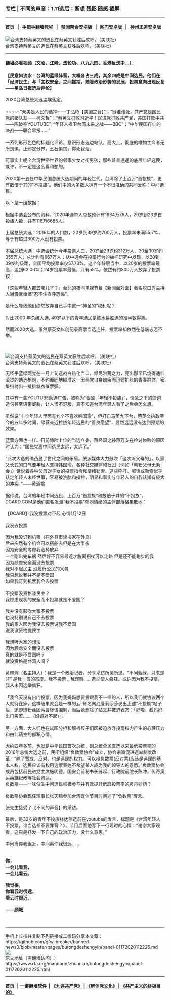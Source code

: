 ### 专栏 | 不同的声音：1.11选后：断想 残影 随感 截屏
------------------------

#### [首页](https://github.com/gfw-breaker/banned-news3/blob/master/README.md) &nbsp;&nbsp;|&nbsp;&nbsp; [手把手翻墙教程](https://github.com/gfw-breaker/guides/wiki) &nbsp;&nbsp;|&nbsp;&nbsp; [禁闻聚合安卓版](https://github.com/gfw-breaker/bn-android) &nbsp;&nbsp;|&nbsp;&nbsp; [网门安卓版](https://github.com/oGate2/oGate) &nbsp;&nbsp;|&nbsp;&nbsp; [神州正道安卓版](https://github.com/SzzdOgate/update) 



<div id="headerimg">
 <img alt="台湾支持蔡英文的选民在蔡英文获胜后欢呼。（美联社）" src="https://www.rfa.org/mandarin/zhuanlan/butongdeshengyin/panel-01172020112225.html/AP_20011547429437.jpg/@@images/495da6c5-2ea9-483e-8d58-9c67ff11550d.jpeg" title="台湾支持蔡英文的选民在蔡英文获胜后欢呼。（美联社）"/>
 <div id="headerimgcontents">
  <div id="headerimgcaption">
   <span>
    台湾支持蔡英文的选民在蔡英文获胜后欢呼。（美联社）
   </span>
   <!-- zoomattribute -->
  </div>
  <!-- headerimgcaption -->
 </div>
 <!-- headerimagecontents -->
</div>

<hr/>


#### [翻墙必看视频（文昭、江峰、法轮功、八九六四、香港反送中...）](http://167.172.214.107/home.html)

<div id="storytext">
 <div>
  <div class="slot_header">
  </div>
 </div>
 <p>
  <b>
   【民意如流水！台湾的蓝绿阵营，大概各占三成，其余四成是中间选民，他们在「经济民生」与「主权安全」之间摇摆，随着政治形势的发展，投票意向出现反复——星岛日报选后评论】
  </b>
  <br/>
  <br/>
  2020台湾总统大选尘埃落定。
  <br/>
  <br/>
  ¬¬¬¬¬“亲美是人民的选择——丁弘彬【美国之音】”；“挺谁谁死，共产党是国民党的猪队友——柯文哲”；“蔡英文打败习近平！民进党打败共产党，美国打败中共——陈破空YOUTUBE”; “年轻人捍卫台湾未来之战——BBC”；“中华民国存亡的决战——联合早报……”
  <br/>
  <br/>
  一系列形形色色的标题化评论，意识形态选边站队，高大上，彻底的唯物主义者无所畏惧，正邪定分界，玉石俱焚，你死我活。
  <br/>
  <br/>
  可事实上呢？台湾世俗世界的邻家少女对街男孩，那些普普通通的底层年轻选民，或许，不一定是这么看和想的。
  <br/>
  <br/>
  2020第十五任中华民国总统大选期间的年轻世代，台湾除了上百万“首投族”，更有数倍于其的“不投族”。他们中的大多数人拥有一个不很准确的共同爱称：中间选民。
  <br/>
  <br/>
  以下是一组数据：
  <br/>
  <br/>
  根据中选会公布的资料，2020年选举人总数预计有1934万76人，20岁到23岁首投族人数，共有118万6685人。
  <br/>
  <br/>
  上届总统大选：2016年的人口数，20岁到39岁约700万人，投票率未满55.7%，等于有超过300万人没有投票。
  <br/>
  <br/>
  本届总统大选：中选会统计今年投票人口，20岁至29岁约312万人、30至39岁约355万人，总计约有667万人；从中选会在投票行为的抽样研究中发现，以20到39岁的级距，全国平均投票率仅57.73%。这个年龄层当中，以20岁的投票率最高，达到62.06%；24岁投票率最低，只有55%。依然有约300万人放弃了投票权！
  <br/>
  <br/>
  「这些年轻人都去哪儿了？」台北的夜间电视节目【新闻面对面】著名脱口秀主持人谢震武律师“忍不住直呼恐怖”。
  <br/>
  <br/>
  是什么导致他们绝然放弃自己手中这一“神圣的”权利呢？
  <br/>
  <br/>
  对比2000 年总统大选, 40岁以下的青年选民是陈水扁胜选的准半数得票。
  <br/>
  <br/>
  然而2020大选，虽然蔡英文以创纪录高票当选连任，投票率却依然在低端忐忑不举。
 </p>
 <p>
  <br/>
  <div class="image-inline captioned" style="width:1680px;">
   <div style="width:1680px;">
    <img alt="台湾支持蔡英文的选民在蔡英文获胜后欢呼。（美联社）" src="https://www.rfa.org/mandarin/zhuanlan/butongdeshengyin/panel-01172020112225.html/AP_20011543373702.jpg" title="台湾支持蔡英文的选民在蔡英文获胜后欢呼。（美联社）"/>
   </div>
   <div class="image-caption">
    <span style="width:1680px;">
     台湾支持蔡英文的选民在蔡英文获胜后欢呼。（美联社）
    </span>
    <span class="copyright">
    </span>
   </div>
  </div>
 </p>
 <p>
  无怪乎蓝绿两党在一月上旬选战白热化当口，倾尽洪荒之力，亮出那早已烧得通红滚烫的助选枪炮，不约而同地瞄准这一因两党自身痼疾而迅猛扩张的青春群体，密集扫射出一排排糖衣催票弹。
  <br/>
  <br/>
  其中有一些YOUTUBE助选广告，被称为“狠酸「年轻不投族」”，情急之下的遣词造句甚至语带威胁，让人很不舒服，真不知道台湾年轻人看了之后会怎么想。
  <br/>
  <br/>
  虽然说“十个年轻人里面有九个不喜欢韩国瑜”，但打自马英九下台，蔡英文执政至今的五年多时间，绿营亲近拉拢年轻选民的“善良愿望”，显然远远没有达到预期的效果。
  <br/>
  <br/>
  蓝营方面也一样。日前惊险上位的当选立委，蒋经国之孙蒋万安在检讨惨败的原因时认为：“国民党离中间选民太远，太远了。”
  <br/>
  <br/>
  “此次大选的确凸显了世代之间的矛盾。统派媒体大力鼓吹「这次听父母的」，以家父长式的口气要年轻人支持韩国瑜，各种社交媒体和社团（例如「韩粉父母无助会」）诉说着各种父母对子女的投票指令和情绪勒索。这些呼吁、喊话或勒索似乎认定年轻人未经世事，容易被洗脑和操控，明显和事实与年轻人的自我认知有极大的冲突。”——黄涵榆
  <br/>
  <br/>
  据传说，台湾的年轻中间选民，上百万“首投族”和数倍于其的“不投族”，DCARD.COM是他们匿名发泄“我不投票”郁闷情绪的主体部落格集散地：
  <br/>
  <br/>
  【DCARD】我没投票对不起 心情1月12日
  <br/>
  <br/>
  我没去投票
  <br/>
  <br/>
  因为我没订到机票（在外县市读书家在外岛）
  <br/>
  后来突然有个机会可以搭船去但是在大半夜
  <br/>
  因为安全的考虑我选择放弃
  <br/>
  一个刚出完车祸 然后好不容易最近才脱离拐杖可以走路 但是还不能跑步的我
  <br/>
  因为顾虑安全而没去投票
  <br/>
  我对不起民主 没履行公民的义务
  <br/>
  我只想说我并不是不爱国
  <br/>
  如果我订到机票我会去投票
  <br/>
  <br/>
  不投票没资格谈民主？
  <br/>
  我顾虑现状的安全而不投票就是不爱国？
  <br/>
  <br/>
  我并没有鼓吹大家不投票
  <br/>
  也没特别说自己不去投票
  <br/>
  我的家人因为我没去投票说我不爱国
  <br/>
  说我没资格提民主
  <br/>
  <br/>
  我想听大家的想法
  <br/>
  因为顾虑安全而没去投票
  <br/>
  真的就是不爱国吗？
  <br/>
  就没资格是台湾人吗？
  <br/>
  <br/>
  黄暐瀚（名主持人）：我是一个政治记者，分享采访所见所思。“不问蓝绿，只求是非” 是我一贯的态度。我不投票，我观察......选举使人疯狂。或许因为我不投票，我从未因选举疯狂。
  <br/>
  <br/>
  「我今天没有出门投票，因为我妈妈想要投跟我不一样的人，所以我们就协议两个人就待在家，这样结果就会是一样的」。知名网红爱莉莎莎发出上述“不投族”帖子后，迅即遭粉丝团污言秽语围剿，而后她删除了贴文并被迫表态：「好啦，趁妈妈出门买菜……（妈妈对不起）」。
  <br/>
  <br/>
  另一方面，大人们也在试图分担和解析孩子们因被迫放弃投票权力产生的心理压力和由此萌生的郁积心情。
  <br/>
  <br/>
  大约四年多前，也就是中华民国首次总统、副总统全民直选以来最低投票率的2016年总统大选之前，民间组织“负数票协会”成立，协会宗旨促进选举制度改革：“除了赞成，反对，也是选民的权力。可以投负数票(反对票)应该是选民的基本人权，选民应该有权用选票表达不希望某人成为我的领导人的意愿。”负数票协会成员包括前民进党主席施明德，国安会前秘书长苏起、行政院前院长陈冲，传奇奥运英雄纪政等社会贤达。
  <br/>
  负数票——一味催生中间选民积极参与并有效提升低靡投票率的灵丹妙药？
  <br/>
  <br/>
  负数票协会现任理事长张天鷞参加台湾媒体节目时阐述了“负数票”理念。
  <br/>
  <br/>
  张先生接受了【不同的声音】的采访。
  <br/>
  <br/>
  最后，是32岁的青年不投族林达伟选前在youtube的发言，标题是《台湾年轻人不投票，谁当选都不要靠背？》，节目后面他写下一行现时的心情：“谢谢大家观看，这只是抒发一下自己的政治压力，没什么意思。”
  <br/>
  <br/>
  中间离你我很近，中间离你我很远……
  <br/>
  <br/>
  <br/>
  <b>
   你，
   <br/>
   一会儿看我，
   <br/>
   一会儿看云。
   <br/>
   <br/>
   我觉得，
   <br/>
   你看我时很远，
   <br/>
   看云时很近。
   <br/>
   <br/>
   ——顾城
   <br/>
  </b>
  <br/>
  <br/>
 </p>
</div>

<hr/>
手机上长按并复制下列链接或二维码分享本文章：<br/>
https://github.com/gfw-breaker/banned-news3/blob/master/pages/butongdeshengyin/panel-01172020112225.md <br/>
<a href='https://github.com/gfw-breaker/banned-news3/blob/master/pages/butongdeshengyin/panel-01172020112225.md'><img src='https://github.com/gfw-breaker/banned-news3/blob/master/pages/butongdeshengyin/panel-01172020112225.md.png'/></a> <br/>
原文地址（需翻墙访问）：https://www.rfa.org/mandarin/zhuanlan/butongdeshengyin/panel-01172020112225.html


------------------------
#### [首页](https://github.com/gfw-breaker/banned-news3/blob/master/README.md) &nbsp;|&nbsp; [一键翻墙软件](https://github.com/gfw-breaker/nogfw/blob/master/README.md) &nbsp;| [《九评共产党》](https://github.com/gfw-breaker/9ping.md/blob/master/README.md#九评之一评共产党是什么) | [《解体党文化》](https://github.com/gfw-breaker/jtdwh.md/blob/master/README.md) | [《共产主义的终极目的》](https://github.com/gfw-breaker/gczydzjmd.md/blob/master/README.md)


<img src='http://gfw-breaker.win/banned-news3/pages/butongdeshengyin/panel-01172020112225.md' width='0px' height='0px'/>